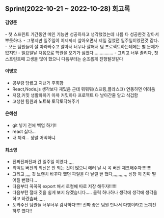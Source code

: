 ## Sprint(2022-10-21 ~ 2022-10-28) 회고록

<h4>김영준</h4>
- 첫 스프린트 기간동안 메인 기능만 성공하자고 생각했었는데 나름 다 성공한것 같아서 뿌듯하다.
- 그렇지만 일주일이 이제까지 살아오면서 제일 길었던 일주일이였던것 같다.
- 모든 팀원들이 잘 따라와주고 알아서 너무나 잘해서 팀 프로젝트하는데에는 별 문제가 없지만
- 일요일날 처음으로 학원을 오기가 싫었다................
- 그리고 너무 졸리다, 첫 스프린트때 고생을 많이 했으니 다음부터는 순조롭게 진행될것같다

<h4>이명호</h4>

- 공부랑 담쌇고 지낸거 후회함 
- React,Node.js 생각보다 재밌음 근데 뭐뭐뭐(스프링,플라스크) 연동하면 어려움
- 저장,커밋 생활화하기 아까 커밋하다 프로젝트 다 날아간줄 알고 식겁함
- 고생한 팀원과 노트북 토닥토닥해주기

<h4>은혜선</h4>

- git 넣기 전에 백업 하기!!
- react 싫다...
- 내 체력... 정말 어떡하냐 

<h4>최소영</h4>

- 진짜진짜진짜 긴 일주일 이였다,,,,,
- 리액트 버전의 최신은 안 되는 것이 많으니 에러 날 시 꼭 버전 체크해주자!!!!!!!!
- 그리고 ,,,, 깃 브랜치 바꾸다 했던 파일을 다 날릴 뻔 했다,,,,,,,,,,,, 심장 이 진짜 떨어질 뻔했다... 
- 다음부터 꼭꼭꼭 export 해서 로컬에 따로 저장 해두자!!!!!! 
- 다음부턴 절대 깃을 쉽게 보지 않겠습니다..... 클릭 하나하나 생각에 생각에 생각을 하고 하겠슴돠,,,,,,
- 도와주신 팀원들 너무너무 감사하다!!!!! 진짜 좋은 팀원 만나서 다행이라고 느껴진 하루 였다!!
